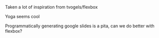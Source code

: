 Taken a lot of inspiration from tvogels/flexbox

Yoga seems cool

Programmatically generating google slides is a pita, can we do better with
flexbox?